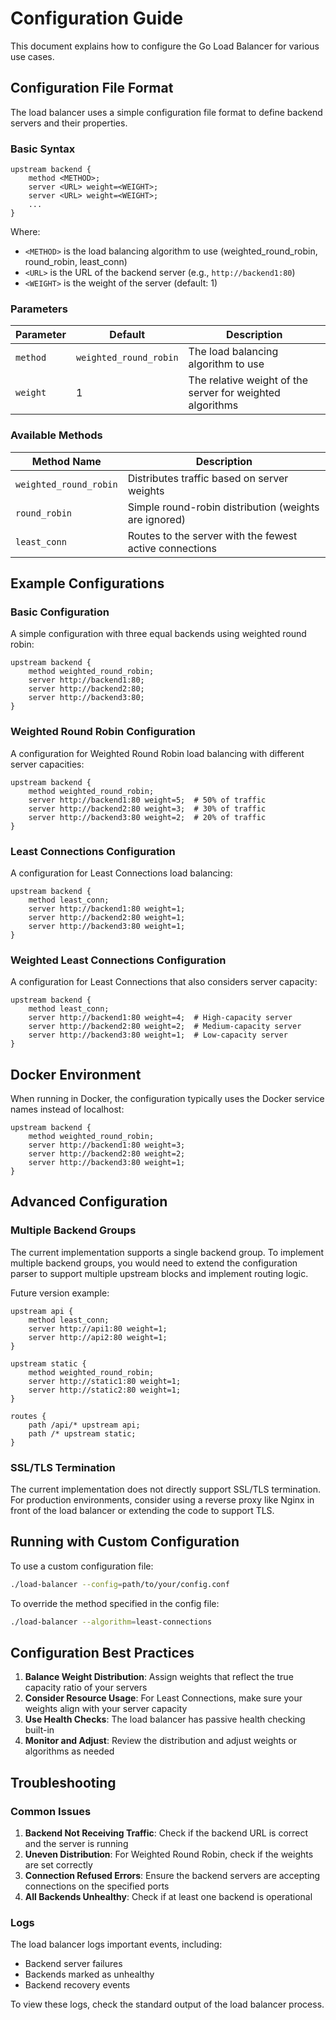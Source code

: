 # Configuration Guide

This document explains how to configure the Go Load Balancer for various use cases.

## Configuration File Format

The load balancer uses a simple configuration file format to define backend servers and their properties.

### Basic Syntax

```
upstream backend {
    method <METHOD>;
    server <URL> weight=<WEIGHT>;
    server <URL> weight=<WEIGHT>;
    ...
}
```

Where:
- `<METHOD>` is the load balancing algorithm to use (weighted_round_robin, round_robin, least_conn)
- `<URL>` is the URL of the backend server (e.g., `http://backend1:80`)
- `<WEIGHT>` is the weight of the server (default: 1)

### Parameters

| Parameter | Default | Description |
|-----------|---------|-------------|
| `method` | `weighted_round_robin` | The load balancing algorithm to use |
| `weight` | 1 | The relative weight of the server for weighted algorithms |

### Available Methods

| Method Name | Description |
|-------------|-------------|
| `weighted_round_robin` | Distributes traffic based on server weights |
| `round_robin` | Simple round-robin distribution (weights are ignored) |
| `least_conn` | Routes to the server with the fewest active connections |

## Example Configurations

### Basic Configuration

A simple configuration with three equal backends using weighted round robin:

```
upstream backend {
    method weighted_round_robin;
    server http://backend1:80;
    server http://backend2:80;
    server http://backend3:80;
}
```

### Weighted Round Robin Configuration

A configuration for Weighted Round Robin load balancing with different server capacities:

```
upstream backend {
    method weighted_round_robin;
    server http://backend1:80 weight=5;  # 50% of traffic
    server http://backend2:80 weight=3;  # 30% of traffic
    server http://backend3:80 weight=2;  # 20% of traffic
}
```

### Least Connections Configuration

A configuration for Least Connections load balancing:

```
upstream backend {
    method least_conn;
    server http://backend1:80 weight=1;
    server http://backend2:80 weight=1;
    server http://backend3:80 weight=1;
}
```

### Weighted Least Connections Configuration

A configuration for Least Connections that also considers server capacity:

```
upstream backend {
    method least_conn;
    server http://backend1:80 weight=4;  # High-capacity server
    server http://backend2:80 weight=2;  # Medium-capacity server
    server http://backend3:80 weight=1;  # Low-capacity server
}
```

## Docker Environment

When running in Docker, the configuration typically uses the Docker service names instead of localhost:

```
upstream backend {
    method weighted_round_robin;
    server http://backend1:80 weight=3;
    server http://backend2:80 weight=2;
    server http://backend3:80 weight=1;
}
```

## Advanced Configuration

### Multiple Backend Groups

The current implementation supports a single backend group. To implement multiple backend groups, you would need to extend the configuration parser to support multiple upstream blocks and implement routing logic.

Future version example:

```
upstream api {
    method least_conn;
    server http://api1:80 weight=1;
    server http://api2:80 weight=1;
}

upstream static {
    method weighted_round_robin;
    server http://static1:80 weight=1;
    server http://static2:80 weight=1;
}

routes {
    path /api/* upstream api;
    path /* upstream static;
}
```

### SSL/TLS Termination

The current implementation does not directly support SSL/TLS termination. For production environments, consider using a reverse proxy like Nginx in front of the load balancer or extending the code to support TLS.

## Running with Custom Configuration

To use a custom configuration file:

```bash
./load-balancer --config=path/to/your/config.conf
```

To override the method specified in the config file:

```bash
./load-balancer --algorithm=least-connections
```

## Configuration Best Practices

1. **Balance Weight Distribution**: Assign weights that reflect the true capacity ratio of your servers
2. **Consider Resource Usage**: For Least Connections, make sure your weights align with your server capacity
3. **Use Health Checks**: The load balancer has passive health checking built-in
4. **Monitor and Adjust**: Review the distribution and adjust weights or algorithms as needed

## Troubleshooting

### Common Issues

1. **Backend Not Receiving Traffic**: Check if the backend URL is correct and the server is running
2. **Uneven Distribution**: For Weighted Round Robin, check if the weights are set correctly
3. **Connection Refused Errors**: Ensure the backend servers are accepting connections on the specified ports
4. **All Backends Unhealthy**: Check if at least one backend is operational

### Logs

The load balancer logs important events, including:

- Backend server failures
- Backends marked as unhealthy
- Backend recovery events

To view these logs, check the standard output of the load balancer process. 